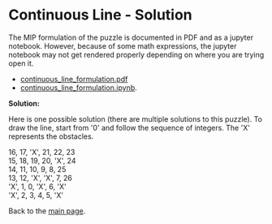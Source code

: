 # Continuous Line - Solution

The MIP formulation of the puzzle is documented in PDF and as a jupyter notebook. 
However, because of some math expressions, the jupyter notebook may not get rendered properly 
depending on where you are trying open it.

- [continuous_line_formulation.pdf](continuous_line_formulation.pdf)
- [continuous_line_formulation.ipynb](continuous_line_formulation.ipynb).

**Solution:**

Here is one possible solution (there are multiple solutions to this puzzle). 
To draw the line, start from '0' and follow the sequence of integers.
The 'X' represents the obstacles.

16, 17, 'X', 21, 22, 23  
15, 18, 19, 20, 'X', 24  
14, 11, 10, 9, 8, 25  
13, 12, 'X', 'X', 7, 26  
'X', 1, 0, 'X', 6, 'X'  
'X', 2, 3, 4, 5, 'X'

Back to the [main page](../../README.md).